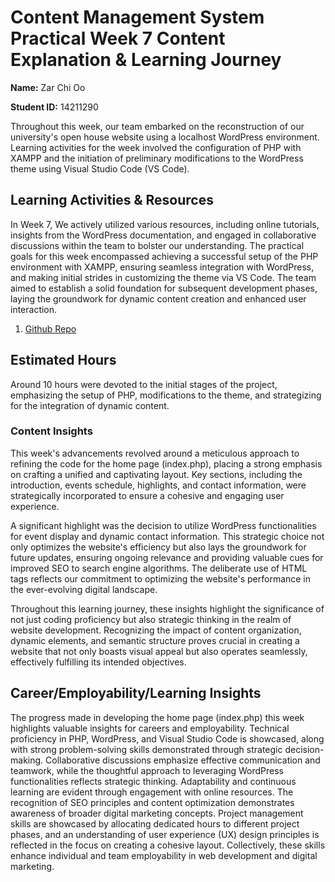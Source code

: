 # Content Management System Practical Week 7 Content Explanation & Learning Journey

**Name:** Zar Chi Oo

**Student ID:** 14211290

Throughout this week, our team embarked on the reconstruction of our university's open house website using a localhost WordPress environment. Learning activities for the week involved the configuration of PHP with XAMPP and the initiation of preliminary modifications to the WordPress theme using Visual Studio Code (VS Code). 


## Learning Activities & Resources
In Week 7, We actively utilized various resources, including online tutorials, insights from the WordPress documentation, and engaged in collaborative discussions within the team to bolster our understanding.
The practical goals for this week encompassed achieving a successful setup of the PHP environment with XAMPP, ensuring seamless integration with WordPress, and making initial strides in customizing the theme via VS Code. The team aimed to establish a solid foundation for subsequent development phases, laying the groundwork for dynamic content creation and enhanced user interaction.

1. [Github Repo](https://github.com/ShweMoeThantAurum/ContentManagementSystemGroupAssignmentTeam6)


## Estimated Hours

Around 10 hours were devoted to the initial stages of the project, emphasizing the setup of PHP, modifications to the theme, and strategizing for the integration of dynamic content.

### Content Insights
This week's advancements revolved around a meticulous approach to refining the code for the home page (index.php), placing a strong emphasis on crafting a unified and captivating layout. Key sections, including the introduction, events schedule, highlights, and contact information, were strategically incorporated to ensure a cohesive and engaging user experience.

A significant highlight was the decision to utilize WordPress functionalities for event display and dynamic contact information. This strategic choice not only optimizes the website's efficiency but also lays the groundwork for future updates, ensuring ongoing relevance and providing valuable cues for improved SEO to search engine algorithms. The deliberate use of HTML tags reflects our commitment to optimizing the website's performance in the ever-evolving digital landscape.

Throughout this learning journey, these insights highlight the significance of not just coding proficiency but also strategic thinking in the realm of website development. Recognizing the impact of content organization, dynamic elements, and semantic structure proves crucial in creating a website that not only boasts visual appeal but also operates seamlessly, effectively fulfilling its intended objectives.

## Career/Employability/Learning Insights
The progress made in developing the home page (index.php) this week highlights valuable insights for careers and employability. Technical proficiency in PHP, WordPress, and Visual Studio Code is showcased, along with strong problem-solving skills demonstrated through strategic decision-making. Collaborative discussions emphasize effective communication and teamwork, while the thoughtful approach to leveraging WordPress functionalities reflects strategic thinking. Adaptability and continuous learning are evident through engagement with online resources. The recognition of SEO principles and content optimization demonstrates awareness of broader digital marketing concepts. Project management skills are showcased by allocating dedicated hours to different project phases, and an understanding of user experience (UX) design principles is reflected in the focus on creating a cohesive layout. Collectively, these skills enhance individual and team employability in web development and digital marketing.

